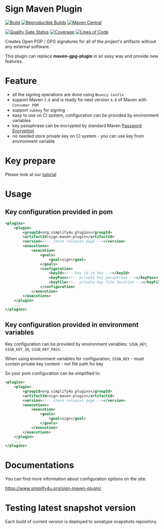 # Sign Maven Plugin 
[![Build](https://github.com/s4u/sign-maven-plugin/workflows/Build/badge.svg)](https://github.com/s4u/sign-maven-plugin/actions?query=workflow%3ABuild)
[![Reproducible Builds](https://img.shields.io/badge/Reproducible_Builds-ok-success?labelColor=1e5b96)](https://github.com/jvm-repo-rebuild/reproducible-central#org.simplify4u.plugins:sign-maven-plugin)
[![Maven Central](https://maven-badges.herokuapp.com/maven-central/org.simplify4u.plugins/sign-maven-plugin/badge.svg)](https://maven-badges.herokuapp.com/maven-central/org.simplify4u.plugins/sign-maven-plugin)

[![Quality Gate Status](https://sonarcloud.io/api/project_badges/measure?project=org.simplify4u.plugins%3Asign-maven-plugin&metric=alert_status)](https://sonarcloud.io/dashboard?id=org.simplify4u.plugins%3Asign-maven-plugin)
[![Coverage](https://sonarcloud.io/api/project_badges/measure?project=org.simplify4u.plugins%3Asign-maven-plugin&metric=coverage)](https://sonarcloud.io/dashboard?id=org.simplify4u.plugins%3Asign-maven-plugin)
[![Lines of Code](https://sonarcloud.io/api/project_badges/measure?project=org.simplify4u.plugins%3Asign-maven-plugin&metric=ncloc)](https://sonarcloud.io/dashboard?id=org.simplify4u.plugins%3Asign-maven-plugin)

Creates Open PGP / GPG signatures for all of the project's artifacts
without any external software.

This plugin can replace **maven-gpg-plugin** in an easy way and provide new features.

# Feature 

 - all the signing operations are done using `Bouncy Castle`
 - support Maven `3.6` and is ready for next version `4.0` of Maven  with `Consumer POM`
 - support `subkey` for signing
 - easy to use on CI system, configuration can be provided by environment variables
 - key passphrase can be encrypted by standard Maven [Password Encryption](https://maven.apache.org/guides/mini/guide-encryption.html)
 - no needed store private key on CI system - you can use key from environment variable

# Key prepare
    
Please look at our [tutorial](https://www.simplify4u.org/sign-maven-plugin/key-prepare.html)

# Usage
## Key configuration provided in pom

```xml
<plugins>
    <plugin>
        <groupId>org.simplify4u.plugins</groupId>
        <artifactId>sign-maven-plugin</artifactId>
        <version><!-- check releases page --></version>
        <executions>
            <execution>
                <goals>
                    <goal>sign</goal>
                </goals>
                <configuration>
                    <keyId><!-- key id in hex --></keyId>
                    <keyPass><!-- private key passphrase --></keyPass>
                    <keyFile><!-- private key file location --></keyFile>
                </configuration>
            </execution>
        </executions>
    </plugin>
    ...
</plugins>
```

## Key configuration provided in environment variables

Key configuration can be provided by environment variables: `SIGN_KEY`, `SIGN_KEY_ID`, `SIGN_KEY_PASS`.

When using environment variables for configuration, `SIGN_KEY` - must contain private key content - not file path for key

So your pom configuration can be simplified to:

```xml
<plugins>
    <plugin>
        <groupId>org.simplify4u.plugins</groupId>
        <artifactId>sign-maven-plugin</artifactId>
        <version><!-- check releases page --></version>
        <executions>
            <execution>
                <goals>
                    <goal>sign</goal>
                </goals>
            </execution>
        </executions>
    </plugin>
    ...
</plugins>
```

# Documentations

You can find more information about configuration options on the site:

https://www.simplify4u.org/sign-maven-plugin/

# Testing latest snapshot version

Each build of current version is deployed to sonatype snapshots repository.
